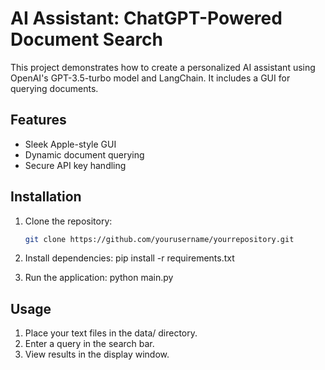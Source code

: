 # AI Assistant: ChatGPT-Powered Document Search

This project demonstrates how to create a personalized AI assistant using OpenAI's GPT-3.5-turbo model and LangChain. It includes a GUI for querying documents.

## Features
- Sleek Apple-style GUI
- Dynamic document querying
- Secure API key handling

## Installation
1. Clone the repository:
   ```bash
   git clone https://github.com/yourusername/yourrepository.git

2. Install dependencies:
    pip install -r requirements.txt

3. Run the application:
    python main.py

## Usage
1. Place your text files in the data/ directory.
2. Enter a query in the search bar.
3. View results in the display window.